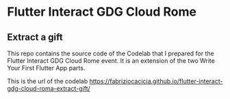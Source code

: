 # Flutter Interact GDG Cloud Rome
## Extract a gift
This repo contains the source code of the Codelab that I prepared for the Flutter Interact GDG Cloud Rome event.
It is an extension of the two Write Your First Flutter App parts.

This is the url of the codelab https://fabriziocacicia.github.io/flutter-interact-gdg-cloud-roma-extract-gift/
